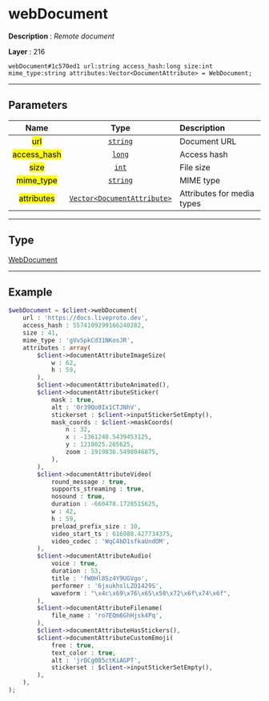 # webDocument

**Description** : *Remote document*

**Layer** : 216

```tl
webDocument#1c570ed1 url:string access_hash:long size:int mime_type:string attributes:Vector<DocumentAttribute> = WebDocument;
```

---

## Parameters

| Name | Type | Description |
| :---: | :---: | :--- |
| <mark>url</mark> | [`string`](type/string) | Document URL |
| <mark>access_hash</mark> | [`long`](type/long) | Access hash |
| <mark>size</mark> | [`int`](type/int) | File size |
| <mark>mime_type</mark> | [`string`](type/string) | MIME type |
| <mark>attributes</mark> | [`Vector<DocumentAttribute>`](type/DocumentAttribute) | Attributes for media types |

---

## Type

[WebDocument](type/WebDocument)

---

## Example

```php
$webDocument = $client->webDocument(
	url : 'https://docs.liveproto.dev',
	access_hash : 5574109299166240282,
	size : 41,
	mime_type : 'gVvSpkCd31NKosJR',
	attributes : array(
		$client->documentAttributeImageSize(
			w : 62,
			h : 59,
		),
		$client->documentAttributeAnimated(),
		$client->documentAttributeSticker(
			mask : true,
			alt : 'Or39Qo0Ix1CTJNhV',
			stickerset : $client->inputStickerSetEmpty(),
			mask_coords : $client->maskCoords(
				n : 32,
				x : -1361248.5439453125,
				y : 1218025.265625,
				zoom : 1919836.5498046875,
			),
		),
		$client->documentAttributeVideo(
			round_message : true,
			supports_streaming : true,
			nosound : true,
			duration : -660478.1728515625,
			w : 42,
			h : 59,
			preload_prefix_size : 10,
			video_start_ts : 616988.427734375,
			video_codec : 'WqC4bD1sfkaUndOM',
		),
		$client->documentAttributeAudio(
			voice : true,
			duration : 53,
			title : 'fW0Hl8Sz4Y9UGVgo',
			performer : '6jxukhslLZO1429S',
			waveform : "\x4c\x69\x76\x65\x50\x72\x6f\x74\x6f",
		),
		$client->documentAttributeFilename(
			file_name : 'ro7EQm6GhHjsk4Pq',
		),
		$client->documentAttributeHasStickers(),
		$client->documentAttributeCustomEmoji(
			free : true,
			text_color : true,
			alt : 'jrQCg085ctKiAGPT',
			stickerset : $client->inputStickerSetEmpty(),
		),
	),
);
```